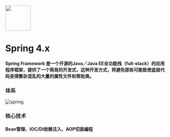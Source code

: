 <img src="src/docs/asciidoc/images/spring-framework.png" width="80" height="80">

# Spring 4.x

#### Spring Framework 是一个开源的Java／Java EE全功能栈（full-stack）的应用程序框架，提供了一个简易的开发式，这种开发方式，将避免那些可能致使底层代码变得繁杂混乱的大量的属性文件和帮助类。

### 体系

![spring](E:\img\spring.png)

### 核心技术

#### Bean管理、IOC/DI依赖注入、AOP切面编程












